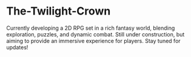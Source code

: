 # The-Twilight-Crown
Currently developing a 2D RPG set in a rich fantasy world, blending exploration, puzzles, and dynamic combat. Still under construction, but aiming to provide an immersive experience for players. Stay tuned for updates!
